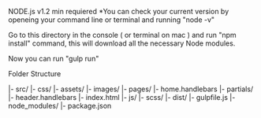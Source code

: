 
NODE.js v1.2 min requiered
*You can check your current version by openeing your command line or terminal and running "node -v"

Go to this directory in the console ( or terminal on mac ) and run "npm install" command, this will download all the necessary Node modules.

Now you can run "gulp run"


Folder Structure 

  |- src/
      |- css/
      |- assets/
        |- images/ 
      |- pages/
        |- home.handlebars
      |- partials/
        |- header.handlebars
      |- index.html
      |- js/ 
      |- scss/
  |- dist/
  |- gulpfile.js
  |- node_modules/
  |- package.json